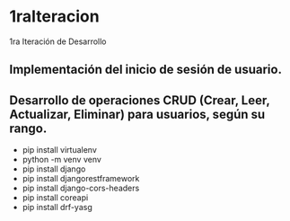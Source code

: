 # 1raIteracion
1ra Iteración de Desarrollo

## Implementación del inicio de sesión de usuario.

## Desarrollo de operaciones CRUD (Crear, Leer, Actualizar, Eliminar) para usuarios, según su rango.

* pip install virtualenv
* python -m venv venv
* pip install django
* pip install djangorestframework
* pip install django-cors-headers
* pip install coreapi
* pip install drf-yasg
